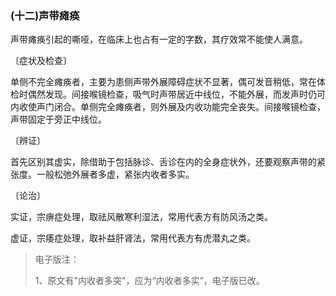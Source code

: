 ### (十二)声带瘫痪

声带瘫痪引起的嘶哑，在临床上也占有一定的字数，其疗效常不能使人满意。

〔症状及检查〕

单侧不完全瘫痪者，主要为患侧声带外展障碍症状不显著，偶可发音稍低，常在体检时偶然发现。间接喉镜检查，吸气时声带居近中线位，不能外展，而发声时仍可内收使声门闭合。单侧完全瘫痪者，则外展及内收功能完全丧失。间接喉镜检查，声带固定于旁正中线位。

〔辨证〕

首先区别其虚实，除借助于包括脉诊、舌诊在内的全身症状外，还要观察声带的紧张度。一般松弛外展者多虚，紧张内收者多实。

〔论治〕

实证，宗痹症处理，取祛风散寒利湿法，常用代表方有防风汤之类。

虚证，宗痿症处理，取补益肝肾法，常用代表方有虎潜丸之类。

> 电子版注：
>
> 1、原文有"内收者多突"，应为“内收者多实”，电子版已改。